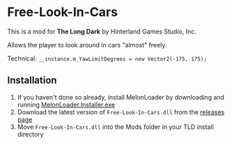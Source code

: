 # Free-Look-In-Cars

This is a mod for **The Long Dark** by Hinterland Games Studio, Inc.

Allows the player to look around in cars "almost" freely.

Technical:
`__instance.m_YawLimitDegrees = new Vector2(-175, 175);`

## Installation

1. If you haven't done so already, install MelonLoader by downloading and running [MelonLoader.Installer.exe](https://github.com/HerpDerpinstine/MelonLoader/releases/latest/download/MelonLoader.Installer.exe)
2. Download the latest version of `Free-Look-In-Cars.dll` from the [releases page](https://github.com/zeobviouslyfakeacc/Free-Look-In-Cars/releases)
3. Move `Free-Look-In-Cars.dll` into the Mods folder in your TLD install directory
